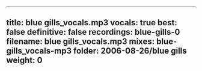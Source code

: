 
---
title: blue gills_vocals.mp3
vocals: true
best: false
definitive: false
recordings: blue-gills-0
filename: blue gills_vocals.mp3
mixes: blue-gills_vocals-mp3
folder: 2006-08-26/blue gills
weight: 0
---
